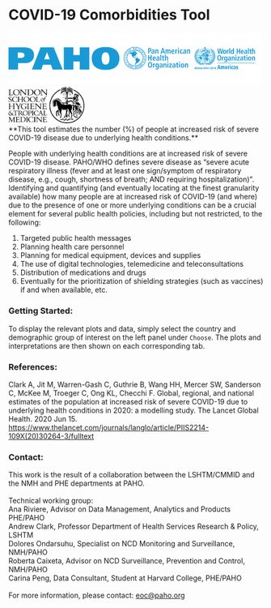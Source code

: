 # COVID-19 Comorbidities Tool

<img src="PAHO_logo.png" alt="drawing" width="500"/>
<img src="LSHTM_logo.jpg" alt="drawing" width="150"/>  
<br/>
**This tool estimates the number (%) of people at increased risk of severe COVID-19 disease due to underlying health conditions.**  

People with underlying health conditions are at increased risk of severe COVID-19 disease. PAHO/WHO defines severe disease as “severe acute respiratory illness (fever and at least one sign/symptom of respiratory disease, e.g., cough, shortness of breath; AND requiring hospitalization)”. Identifying and quantifying (and eventually locating at the finest granularity available) how many people are at increased risk of COVID-19 (and where) due to the presence of one or more underlying conditions can be a crucial element for several public health policies, including but not restricted, to the following:   
1. Targeted public health messages  
2. Planning health care personnel  
3. Planning for medical equipment, devices and supplies  
4. The use of digital technologies, telemedicine and teleconsultations  
5. Distribution of medications and drugs  
6. Eventually for the prioritization of shielding strategies (such as vaccines) if and when available, etc. 

### Getting Started:

To display the relevant plots and data, simply select the country and demographic group of interest on the left panel under `Choose`. The plots and interpretations are then shown on each corresponding tab.

### References:

Clark A, Jit M, Warren-Gash C, Guthrie B, Wang HH, Mercer SW, Sanderson C, McKee M, Troeger C, Ong KL, Checchi F. Global, regional, and national estimates of the population at increased risk of severe COVID-19 due to underlying health conditions in 2020: a modelling study. The Lancet Global Health. 2020 Jun 15. https://www.thelancet.com/journals/langlo/article/PIIS2214-109X(20)30264-3/fulltext 

### Contact:

This work is the result of a collaboration between the LSHTM/CMMID and the NMH and PHE departments at PAHO.
<br/><br/>
Technical working group:  
Ana Riviere, Advisor on Data Management, Analytics and Products PHE/PAHO  
Andrew Clark, Professor Department of Health Services Research & Policy, LSHTM  
Dolores Ondarsuhu, Specialist on NCD Monitoring and Surveillance, NMH/PAHO  
Roberta Caixeta, Advisor on NCD Surveillance, Prevention and Control, NMH/PAHO  
Carina Peng, Data Consultant, Student at Harvard College, PHE/PAHO
<br/><br/>
For more information, please contact: [eoc@paho.org](eoc@paho.org)

